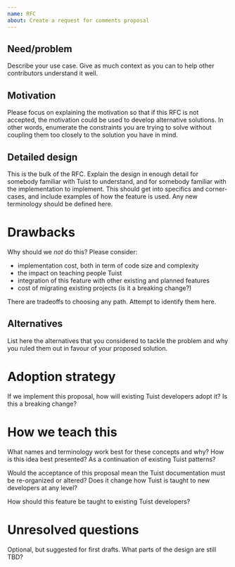 ```yaml
---
name: RFC
about: Create a request for comments proposal
---
```


## Need/problem

Describe your use case. Give as much context as you can to help other contributors understand it well.

## Motivation

Please focus on explaining the motivation so that if this RFC is not accepted,
the motivation could be used to develop alternative solutions. In other words,
enumerate the constraints you are trying to solve without coupling them too
closely to the solution you have in mind.

## Detailed design

This is the bulk of the RFC. Explain the design in enough detail for somebody
familiar with Tuist to understand, and for somebody familiar with the
implementation to implement. This should get into specifics and corner-cases,
and include examples of how the feature is used. Any new terminology should be
defined here.

# Drawbacks

Why should we *not* do this? Please consider:

- implementation cost, both in term of code size and complexity
- the impact on teaching people Tuist
- integration of this feature with other existing and planned features
- cost of migrating existing projects (is it a breaking change?)

There are tradeoffs to choosing any path. Attempt to identify them here.

## Alternatives

List here the alternatives that you considered to tackle the problem and why you ruled them out in favour of your proposed solution.

# Adoption strategy

If we implement this proposal, how will existing Tuist developers adopt it? Is
this a breaking change?

# How we teach this

What names and terminology work best for these concepts and why? How is this
idea best presented? As a continuation of existing Tuist patterns?

Would the acceptance of this proposal mean the Tuist documentation must be
re-organized or altered? Does it change how Tuist is taught to new developers
at any level?

How should this feature be taught to existing Tuist developers?

# Unresolved questions

Optional, but suggested for first drafts. What parts of the design are still
TBD?